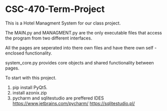 # CSC-470-Term-Project
This is a Hotel Managment System for our class project.

The MAIN.py and MANAGMENT.py are the only executable files that access
the program from two different interfaces.

All the pages are seperated into there own files and have there own self - enclosed functionality.

system_core.py provides core objects and shared functionality between pages.

To start with this project.

1. pip install PyQt5.
2. install azonix.zip
3. pycharm and sqlitestudio are preffered IDES
   https://www.jetbrains.com/pycharm/
   https://sqlitestudio.pl/
